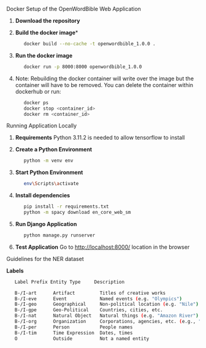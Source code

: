 Docker Setup of the OpenWordBible Web Application

1. **Download the repository**
   
2. **Build the docker image***
   ```Bash
      docker build --no-cache -t openwordbible_1.0.0 .
   ```
3. **Run the docker image**
   ```Bash
      docker run -p 8000:8000 openwordbible_1.0.0
   ```
4. Note: Rebuilding the docker container will write over the image
   but the container will have to be removed. You can delete the container
   within dockerhub or run:
   ```Bash
      docker ps
      docker stop <container_id>
      docker rm <container_id>
   ```

Running Application Locally

1. **Requirements**
   Python 3.11.2 is needed to allow tensorflow to install

2. **Create a Python Environment**
   ```Bash
      python -m venv env
   ```

3. **Start Python Environment**
   ```Bash
      env\Scripts\activate
   ```

4. **Install dependencies**
   ```Bash
      pip install -r requirements.txt
      python -m spacy download en_core_web_sm
   ```

5. **Run Django Application**
   ```Bash
      python manage.py runserver
   ```

6. **Test Application**
   Go to [http://localhost:8000/](http://localhost:8000/) location in the browser
 
   



Guidelines for the NER dataset

**Labels**
```bash
   Label Prefix Entity Type     Description                          

   B-/I-art      Artifact         Titles of creative works             
   B-/I-eve      Event            Named events (e.g. "Olympics")       
   B-/I-geo      Geographical     Non-political location (e.g. "Nile") 
   B-/I-gpe      Geo-Political    Countries, cities, etc.              
   B-/I-nat      Natural Object   Natural things (e.g. "Amazon River") 
   B-/I-org      Organization     Corporations, agencies, etc. (e.g., "Federalist Party", "Romans","Soviets", "Catholic Church")         
   B-/I-per      Person           People names                         
   B-/I-tim      Time Expression  Dates, times                         
   O             Outside          Not a named entity                   

```
